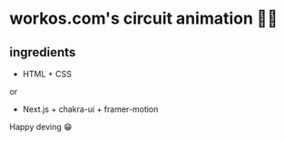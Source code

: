 # workos.com's circuit animation 🚀🚀

## ingredients

- HTML + CSS

or 

- Next.js + chakra-ui + framer-motion

Happy deving 😁
